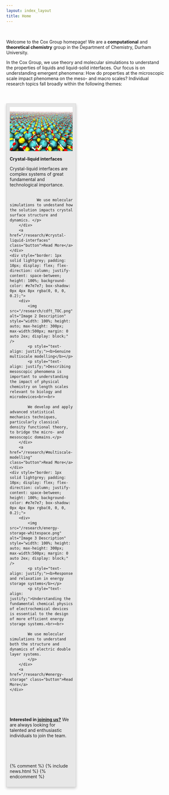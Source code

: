 ```yaml
---
layout: index_layout
title: Home
---
```


<div style="height: 20px;"></div>

<p>
Welcome to the Cox Group homepage! We are a <b>computational</b> and <b>theoretical chemistry</b> group in the Department of Chemistry, Durham University.
</p>

<p>In the Cox Group, we use theory and molecular simulations to understand the properties of liquids and liquid-solid interfaces. Our focus is on understanding emergent phenomena: How do properties at the microscopic scale impact phenomena on the meso- and macro scales? Individual research topics fall broadly within the following themes:</p>

<div style="height: 40px;"></div>


<!-- Research Topics -->
<div style="display: grid; grid-template-columns: repeat(3, 1fr); gap: 20px;">
    <div style="border: 1px solid lightgrey; padding: 10px; display: flex; flex-direction: column; justify-content: space-between; height: 100%; background-color: #e7e7e7; box-shadow: 0px 4px 8px rgba(0, 0, 0, 0.2);">
        <div>
            <img src="/research/crystal-surfaces-aspect.png" alt="Image 1 Description" style="width: 100%; height: auto; max-height: 300px; max-width:500px; margin: 0 auto 2ex; display: block;" />
            <p style="text-align: justify;"><b>Crystal-liquid interfaces</b></p>
            <p style="text-align: left;">Crystal-liquid interfaces are complex systems of great fundamental and technological importance.<br><br> 
                
                We use molecular simulations to undestand how the solution impacts crystal surface structure and dynamics. </p>
        </div>
        <a href="/research/#crystal-liquid-interfaces" class="button">Read More</a>
    </div>
    <div style="border: 1px solid lightgrey; padding: 10px; display: flex; flex-direction: column; justify-content: space-between; height: 100%; background-color: #e7e7e7; box-shadow: 0px 4px 8px rgba(0, 0, 0, 0.2);">
        <div>
            <img src="/research/cdft_TOC.png" alt="Image 2 Description" style="width: 100%; height: auto; max-height: 300px; max-width:500px; margin: 0 auto 2ex; display: block;" />
            <p style="text-align: justify;"><b>Genuine multiscale modelling</b></p>
            <p style="text-align: justify;">Describing mesoscopic phenomena is important to understanding the impact of physical chemistry on length scales relevant to biology and microdevices<br><br>
            
            We develop and apply advanced statistical mechanics techniques, particularly classical density functional theory, to bridge the micro- and mesoscopic domains.</p>
        </div>
        <a href="/research/#multiscale-modelling" class="button">Read More</a>
    </div>
    <div style="border: 1px solid lightgrey; padding: 10px; display: flex; flex-direction: column; justify-content: space-between; height: 100%; background-color: #e7e7e7; box-shadow: 0px 4px 8px rgba(0, 0, 0, 0.2);">
        <div>
            <img src="/research/energy-storage-whitespace.png" alt="Image 3 Description" style="width: 100%; height: auto; max-height: 300px; max-width:500px; margin: 0 auto 2ex; display: block;" />
            <p style="text-align: justify;"><b>Response and relaxation in energy storage systems</b></p>
            <p style="text-align: justify;">Understanding the fundamental chemical physics of electrochemical devices is essential to the design of more efficient energy storage systems.<br><br>

            We use molecular simulations to understand both the structure and dynamics of electric double layer systems.
            </p>
        </div>
        <a href="/research/#energy-storage" class="button">Read More</a>
    </div>
</div>

<div style="height: 40px;"></div>
<p>
    <strong>Interested in <a href="/join">joining us?</a></strong> We are always looking for talented and enthusiastic individuals to join the team.
</p>


<div style="height: 40px;"></div>


{% comment %}
{% include news.html %}
{% endcomment %}